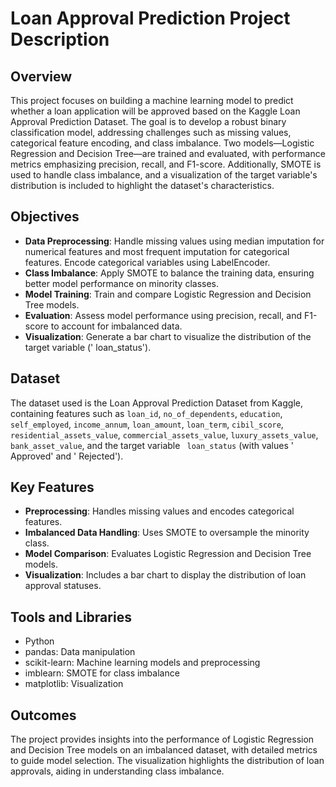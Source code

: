 # Loan Approval Prediction Project Description

## Overview
This project focuses on building a machine learning model to predict whether a loan application will be approved based on the Kaggle Loan Approval Prediction Dataset. The goal is to develop a robust binary classification model, addressing challenges such as missing values, categorical feature encoding, and class imbalance. Two models—Logistic Regression and Decision Tree—are trained and evaluated, with performance metrics emphasizing precision, recall, and F1-score. Additionally, SMOTE is used to handle class imbalance, and a visualization of the target variable's distribution is included to highlight the dataset's characteristics.

## Objectives
- **Data Preprocessing**: Handle missing values using median imputation for numerical features and most frequent imputation for categorical features. Encode categorical variables using LabelEncoder.
- **Class Imbalance**: Apply SMOTE to balance the training data, ensuring better model performance on minority classes.
- **Model Training**: Train and compare Logistic Regression and Decision Tree models.
- **Evaluation**: Assess model performance using precision, recall, and F1-score to account for imbalanced data.
- **Visualization**: Generate a bar chart to visualize the distribution of the target variable (' loan_status').

## Dataset
The dataset used is the Loan Approval Prediction Dataset from Kaggle, containing features such as `loan_id`, `no_of_dependents`, `education`, `self_employed`, `income_annum`, `loan_amount`, `loan_term`, `cibil_score`, `residential_assets_value`, `commercial_assets_value`, `luxury_assets_value`, `bank_asset_value`, and the target variable ` loan_status` (with values ' Approved' and ' Rejected').

## Key Features
- **Preprocessing**: Handles missing values and encodes categorical features.
- **Imbalanced Data Handling**: Uses SMOTE to oversample the minority class.
- **Model Comparison**: Evaluates Logistic Regression and Decision Tree models.
- **Visualization**: Includes a bar chart to display the distribution of loan approval statuses.

## Tools and Libraries
- Python
- pandas: Data manipulation
- scikit-learn: Machine learning models and preprocessing
- imblearn: SMOTE for class imbalance
- matplotlib: Visualization

## Outcomes
The project provides insights into the performance of Logistic Regression and Decision Tree models on an imbalanced dataset, with detailed metrics to guide model selection. The visualization highlights the distribution of loan approvals, aiding in understanding class imbalance.